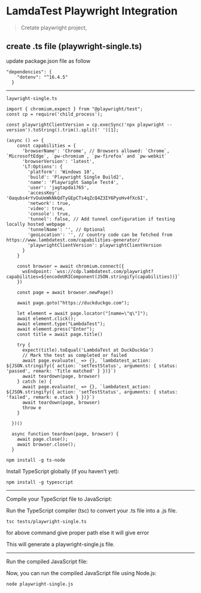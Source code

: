 # LamdaTest Playwright Integration

> Cretate playwright project,

create .ts file (playwright-single.ts)
---
update package.json file as follow
```
"dependencies": {
    "dotenv": "^16.4.5"
  }
```
---
`laywright-single.ts`
```
import { chromium,expect } from "@playwright/test";
const cp = require('child_process');

const playwrightClientVersion = cp.execSync('npx playwright --version').toString().trim().split(' ')[1];

(async () => {
    const capabilities = {
      'browserName': 'Chrome', // Browsers allowed: `Chrome`, `MicrosoftEdge`, `pw-chromium`, `pw-firefox` and `pw-webkit`
      'browserVersion': 'latest',
      'LT:Options': {
        'platform': 'Windows 10',
        'build': 'Playwright Single Build2',
        'name': 'Playwright Sample Test4',
        'user': 'jagtapda1765',
        'accessKey': 'Oaqubs4rYvOuUeWkNkQdTyGEpCTs4qZcQ4Z3IY6PyoHv4fXc6I',
        'network': true,
        'video': true,
        'console': true,
        'tunnel': false, // Add tunnel configuration if testing locally hosted webpage
        'tunnelName': '', // Optional
        'geoLocation': '', // country code can be fetched from https://www.lambdatest.com/capabilities-generator/
        'playwrightClientVersion': playwrightClientVersion
      }
    }
  
    const browser = await chromium.connect({
      wsEndpoint: `wss://cdp.lambdatest.com/playwright?capabilities=${encodeURIComponent(JSON.stringify(capabilities))}`
    })
  
    const page = await browser.newPage()
  
    await page.goto("https://duckduckgo.com");
  
    let element = await page.locator("[name=\"q\"]");
    await element.click();
    await element.type("LambdaTest");
    await element.press("Enter");
    const title = await page.title()
  
    try {
      expect(title).toEqual('LambdaTest at DuckDuckGo')
      // Mark the test as completed or failed
      await page.evaluate(_ => {}, `lambdatest_action: ${JSON.stringify({ action: 'setTestStatus', arguments: { status: 'passed', remark: 'Title matched' } })}`)
      await teardown(page, browser)
    } catch (e) {
      await page.evaluate(_ => {}, `lambdatest_action: ${JSON.stringify({ action: 'setTestStatus', arguments: { status: 'failed', remark: e.stack } })}`)
      await teardown(page, browser)
      throw e
    }
  
  })()
  
  async function teardown(page, browser) {
    await page.close();
    await browser.close();
  }
```


`npm install -g ts-node`

Install TypeScript globally (if you haven't yet):

`npm install -g typescript`

---
Compile your TypeScript file to JavaScript:

Run the TypeScript compiler (tsc) to convert your .ts file into a .js file.

`tsc tests/playwright-single.ts`

for above command give proper path else it will give error

This will generate a playwright-single.js file.

---
Run the compiled JavaScript file:

Now, you can run the compiled JavaScript file using Node.js:

`node playwright-single.js`
